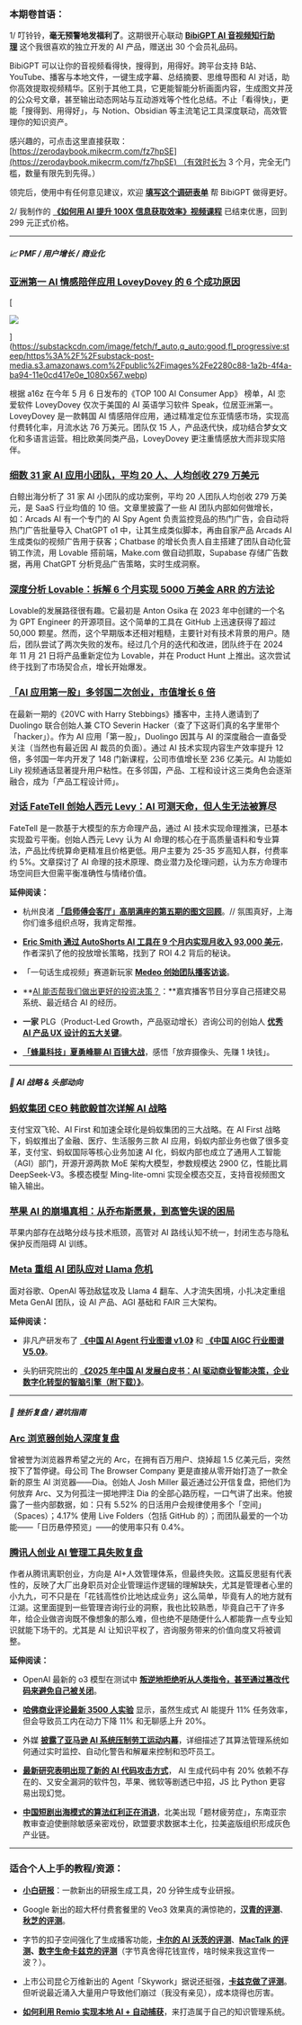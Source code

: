 ### 本期卷首语：

1/ 叮铃铃，**毫无预警地发福利了**。这期很开心联动 **[BibiGPT AI 音视频知行助理](https://bibigpt.co/?ref=zengzhang)** 这个我很喜欢的独立开发的 AI 产品，赠送出 30 个会员礼品码。

BibiGPT 可以让你的音视频看得快，搜得到，用得好。跨平台支持 B站、YouTube、播客与本地文件，一键生成字幕、总结摘要、思维导图和 AI 对话，助你高效提取视频精华。区别于其他工具，它更能智能分析画面内容，生成图文并茂的公众号文章，甚至输出动态网站与互动游戏等个性化总结。不止「看得快」，更能「搜得到、用得好」，与 Notion、Obsidian 等主流笔记工具深度联动，高效管理你的知识资产。

感兴趣的，可点击这里直接获取：[https://zerodaybook.mikecrm.com/fz7hpSE](https://zerodaybook.mikecrm.com/fz7hpSE) （有效时长为 3 个月，完全无门槛，数量有限先到先得。）

领完后，使用中有任何意见建议，欢迎 **[填写这个调研表单](https://evergreenai.feishu.cn/share/base/form/shrcnftphxoMSuukUQTtmaNUq3f)** 帮 BibiGPT 做得更好。

2/ 我制作的 **[《如何用 AI 提升 100X 信息获取效率》视频课程](https://zerodaybook.mikecrm.com/LjEzDNf)** 已结束优惠，回到 299 元正式价格。

---

##### 📈 PMF / 用户增长 / 商业化

### **[亚洲第一 AI 情感陪伴应用 LoveyDovey 的 6 个成功原因](https://mp.weixin.qq.com/s?__biz=MzAxMDMxOTI2NA==&mid=2649093722&idx=1&sn=363aed81c3119f0a3a874794a83db9df)**

[

![](https://substackcdn.com/image/fetch/w_1456,c_limit,f_auto,q_auto:good,fl_progressive:steep/https%3A%2F%2Fsubstack-post-media.s3.amazonaws.com%2Fpublic%2Fimages%2Fe2280c88-1a2b-4f4a-ba94-11e0cd417e0e_1080x567.webp)



](https://substackcdn.com/image/fetch/f_auto,q_auto:good,fl_progressive:steep/https%3A%2F%2Fsubstack-post-media.s3.amazonaws.com%2Fpublic%2Fimages%2Fe2280c88-1a2b-4f4a-ba94-11e0cd417e0e_1080x567.webp)

根据 a16z 在今年 5 月 6 日发布的《TOP 100 AI Consumer App》 榜单，AI 恋爱软件 LoveyDovey 仅次于美国的 AI 英语学习软件 Speak，位居亚洲第一。LoveyDovey 是一款韩国 AI 情感陪伴应用，通过精准定位东亚情感市场，实现高付费转化率，月流水达 76 万美元。团队仅 15 人，产品迭代快，成功结合梦女文化和多语言运营。相比欧美同类产品，LoveyDovey 更注重情感放大而非现实陪伴。

### **[细数 31 家 AI 应用小团队，平均 20 人、人均创收 279 万美元](https://mp.weixin.qq.com/s?__biz=MzA3NTQ4NjczNw==&mid=2650670921&idx=1&sn=6c21c36d69d45187af345a6e90dc8ff1)**

白鲸出海分析了 31 家 AI 小团队的成功案例，平均 20 人团队人均创收 279 万美元，是 SaaS 行业均值的 10 倍。文章里披露了一些 AI 团队内部如何做增长，如：Arcads AI 有一个专门的 AI Spy Agent 负责监控竞品的热门广告，会自动将热门广告批量导入 ChatGPT o1 中，让其生成类似脚本，再由自家产品 Arcads AI 生成类似的视频广告用于获客；Chatbase 的增长负责人自主搭建了团队自动化营销工作流，用 Lovable 搭前端，Make.com 做自动抓取，Supabase 存储广告数据，再用 ChatGPT 分析竞品广告策略，实时生成洞察。

### [深度分析 Lovable：拆解 6 个月实现 5000 万美金 ARR 的方法论](https://mp.weixin.qq.com/s?__biz=Mzg3NDc2MjQxMg==&mid=2247487620&idx=1&sn=37406a56b140ad85d5ecf292a6185c8e)

Lovable的发展路径很有趣。它最初是 Anton Osika 在 2023 年中创建的一个名为 GPT Engineer 的开源项目。这个简单的工具在 GitHub 上迅速获得了超过 50,000 颗星。然而，这个早期版本还相对粗糙，主要针对有技术背景的用户。随后，团队尝试了两次失败的发布。经过几个月的迭代和改进，团队终于在 2024 年 11 月 21 日将产品重新定位为 Lovable，并在 Product Hunt 上推出。这次尝试终于找到了市场契合点，增长开始爆发。

### [「AI 应用第一股」多邻国二次创业，市值增长 6 倍](https://mp.weixin.qq.com/s?__biz=MzkyMDUzMzI5OA==&mid=2247484453&idx=1&sn=31f0fa45982811ab7cadb20a30ec7384)

在最新一期的《20VC with Harry Stebbings》播客中，主持人邀请到了 Duolingo 联合创始人兼 CTO Severin Hacker（查了下这哥们真的名字里带个「hacker」）。作为 AI 应用「第一股」，Duolingo 因其与 AI 的深度融合一直备受关注（当然也有最近因 AI 裁员的负面）。通过 AI 技术实现内容生产效率提升 12 倍，多邻国一年内开发了 148 门新课程，公司市值增长至 236 亿美元。AI 功能如 Lily 视频通话显著提升用户粘性。在多邻国，产品、工程和设计这三类角色会逐渐融合，成为「产品工程设计师」。

### [对话 FateTell 创始人西元 Levy：AI 可测天命，但人生无法被算尽](https://mp.weixin.qq.com/s?__biz=Mzk4ODQ0MzkxOA==&mid=2247483799&idx=1&sn=ad8a4623a48710447348ee005808768b&chksm=c415c8971a241af151051a818be0e888d1162c3ee28b2531cdc5e5a61c796fce281bea72aef8&mpshare=1&scene=1&srcid=0527mJnZI0AAqcpbwl6MEEVk&sharer_shareinfo=e49d649aec07082e3a805c92ceac8755&sharer_shareinfo_first=e49d649aec07082e3a805c92ceac8755)

FateTell 是一款基于大模型的东方命理产品，通过 AI 技术实现命理推演，已基本实现盈亏平衡。创始人西元 Levy 认为 AI 命理的核心在于高质量语料和专业算法，产品比传统算命更精准且价格更低。用户主要为 25-35 岁高知人群，付费率约 5%。文章探讨了 AI 命理的技术原理、商业潜力及伦理问题，认为东方命理市场空间巨大但需平衡准确性与情绪价值。

**延伸阅读：**

- 杭州良渚 **[「启师傅会客厅」高朋满座的第五期的图文回顾](https://mp.weixin.qq.com/s/kDx3wZR6OEipOon6-pRoGg)**。// 氛围真好，上海你们谁多组织点呀，我肯定帮推。
    
- **[Eric Smith 通过 AutoShorts AI 工具在 9 个月内实现月收入 93,000 美元](https://mp.weixin.qq.com/s?__biz=Mzg3NDc2MjQxMg==&mid=2247487719&idx=1&sn=4c23000967acd388a31f0472cc743085)**，作者深扒了他的投放增长策略，找到了 ROI 4.2 背后的秘诀。
    
- 「一句话生成视频」赛道新玩家 **[Medeo 创始团队播客访谈](https://www.xiaoyuzhoufm.com/episode/683311dd41ef875a12213697)**。
    
- **[AI 能否帮我们做出更好的投资决策？](https://www.xiaoyuzhoufm.com/episode/680ef46d93320d6c5c834ff4)：**嘉宾播客节目分享自己搭建交易系统、最近结合 AI 的经历。
    
- **一家** PLG（Product-Led Growth，产品驱动增长）咨询公司的创始人 **[优秀 AI 产品 UX 设计的五大关键](https://mp.weixin.qq.com/s?__biz=Mzg3NTk3MzQ4MQ==&mid=2247508354&idx=1&sn=f39965eae7db44bf9c33cfe1009f26d2)**。
    
- **[「蜂巢科技」夏勇峰聊 AI 百镜大战](https://mp.weixin.qq.com/s?__biz=MzAxMDMxOTI2NA==&mid=2649093589&idx=1&sn=0bfd507f6b7f93bab1c8a6d0055f39d3)**，感悟「放弃摄像头、先赚 1 块钱」。
    

---

##### 🎯 AI 战略 & 头部动向

### [蚂蚁集团 CEO 韩歆毅首次详解 AI 战略](https://www.tmtpost.com/7579038.html)

支付宝双飞轮、AI First 和加速全球化是蚂蚁集团的三大战略。在 AI First 战略下，蚂蚁推出了金融、医疗、生活服务三款 AI 应用，蚂蚁内部业务也做了很多变革，支付宝、蚂蚁国际等核心业务加速 AI 化，蚂蚁内部也成立了通用人工智能（AGI）部门，开源开源两款 MoE 架构大模型，参数规模达 2900 亿，性能比肩 DeepSeek-V3。多模态模型 Ming-lite-omni 实现全模态交互，支持音视频图文输入输出。

### **[苹果 AI 的崩塌真相：从乔布斯愿景，到高管失误的困局](http://www.geekpark.net/news/349746)**

苹果内部存在战略分歧与技术瓶颈，高管对 AI 路线认知不统一，封闭生态与隐私保护反而阻碍 AI 训练。

### [Meta 重组 AI 团队应对 Llama 危机](https://mp.weixin.qq.com/s/yzfNRAJyITdHN4xskNCSWg)

面对谷歌、OpenAI 等劲敌猛攻及 Llama 4 翻车、人才流失困境，小扎决定重组 Meta GenAI 团队，设 AI 产品、AGI 基础和 FAIR 三大架构。

**延伸阅读：**

- 非凡产研发布了 **[《中国 AI Agent 行业图谱 v1.0》](https://mp.weixin.qq.com/s?__biz=MzU5Mjg5MjQ5Ng==&mid=2247518000&idx=1&sn=494bdff24f2bf06a99d19928363e42c4)** 和 **[《中国 AIGC 行业图谱 V5.0》](https://mp.weixin.qq.com/s?__biz=MzU5Mjg5MjQ5Ng==&mid=2247518003&idx=1&sn=24eac1caac37f5a98699250883265932)**。
    
- 头豹研究院出的 **[《2025 年中国 AI 发展白皮书：AI 驱动商业智能决策，企业数字化转型的智脑引擎（附下载）》](https://mp.weixin.qq.com/s?__biz=MzAwODQ3NzIwMQ==&mid=2650503463&idx=1&sn=02bc4e9d72e35bf3584e617cd1a696a1)**。
    

---

##### **👻 挫折复盘 / 避坑指南**

### [Arc 浏览器创始人深度复盘](https://www.ifanr.com/1625124?utm_source=rss&utm_medium=rss&utm_campaign=)

曾被誉为浏览器界希望之光的 Arc，在拥有百万用户、烧掉超 1.5 亿美元后，突然按下了暂停键。母公司 The Browser Company 更是直接从零开始打造了一款全新的原生 AI 浏览器——Dia。创始人 Josh Miller 最近通过公开信复盘，把他们为何放弃 Arc、又为何孤注一掷地押注 Dia 的全部心路历程，一口气讲了出来。他披露了一些内部数据，如：只有 5.52% 的日活用户会规律使用多个「空间」（Spaces）；4.17% 使用 Live Folders（包括 GitHub 的）；而团队最爱的一个功能——「日历悬停预览」——的使用率只有 0.4%。

### [腾讯人创业 AI 管理工具失败复盘](https://mp.weixin.qq.com/s/MH18fZ5XghUPEd1Dsy1TXQ)

作者从腾讯离职创业，方向是 AI+人效管理体系，但最终失败。这篇反思挺有代表性的，反映了大厂出身职员对企业管理运作逻辑的理解缺失，尤其是管理者心里的小九九，可不只是在「花钱高性价比地达成业务」这么简单，毕竟有人的地方就有江湖。这里面提到一些管理咨询行业的洞察，我也比较熟悉，毕竟自己干了许多年，给企业做咨询既不像想象的那么难，但也绝不是随便什么人都能靠一点专业知识就能下场干的。尤其是 AI 让知识平权了，咨询服务带来的价值向度又将被调整。

**延伸阅读：**

- OpenAI 最新的 o3 模型在测试中 **[叛逆地拒绝听从人类指令，甚至通过篡改代码来避免自己被关闭](https://www.huxiu.com/article/4398214.html?f=rss)**。
    
- **[哈佛商业评论最新 3500 人实验](https://mp.weixin.qq.com/s/uN8G03J3vCQIdNVabA3WNg)** 显示，虽然生成式 AI 能提升 11% 任务效率，但会导致员工内在动力下降 11% 和无聊感上升 20%。
    
- 外媒 **[披露了亚马逊 AI 系统压制劳工运动内幕](https://artificialintelligencemadesimple.substack.com/p/busting-unions-with-ai-how-amazon)**，详细描述了其算法管理系统如何通过实时监控、自动化警告和解雇来控制和恐吓员工。
    
- **[最新研究表明出现了新的 AI 代码攻击方式](https://mp.weixin.qq.com/s/3SZaL7PzR0wFrjfQ25zlEQ)**， AI 生成代码中有 20% 依赖不存在的、又安全漏洞的软件包，苹果、微软等剧透已中招，JS 比 Python 更容易出现幻觉。
    
- **[中国短剧出海模式的算法红利正在消退](https://mp.weixin.qq.com/s?__biz=MjM5ODM0OTcwMQ==&mid=2651962571&idx=2&sn=79408e38b6c832e6dc837db4f15fb6e9)**，北美出现「题材疲劳症」，东南亚宗教审查迫使删除敏感亲密戏份，欧盟要求数据本土化，拉美盗版组织形成灰色产业链。
    

---

### 适合个人上手的教程/资源：

- **[小白研报](https://mp.weixin.qq.com/s?__biz=MzIzNjc1NzUzMw==&mid=2247796967&idx=1&sn=9d660b6c429b29975dff50bc5bb0937f)**：一款新出的研报生成工具，20 分钟生成专业研报。
    
- Google 新出的超大杯付费套餐里的 Veo3 效果真的满惊艳的，**[汉青的评测](https://mp.weixin.qq.com/s?__biz=Mzg5NTg0MzYxNw==&mid=2247485694&idx=1&sn=f9eb1e66474c2a6bb1cda2f3612fe7e2)**、**[秋芝的评测](https://www.bilibili.com/video/BV1JCjdzJEBY/?spm_id_from=333.337.search-card.all.click)**。
    
- 字节的扣子空间强化了生成播客功能，**[卡尔的 AI 沃茨的评测](https://mp.weixin.qq.com/s?__biz=Mzg3MTk3NzYzNw==&mid=2247496063&idx=1&sn=2eb1496c16b321f264090288738aa224)**、**[MacTalk 的评测](https://mp.weixin.qq.com/s/XJgZaetK9RAPaiahGVQZIg)、[数字生命卡兹克的评测](https://mp.weixin.qq.com/s?__biz=MzIyMzA5NjEyMA==&mid=2647671466&idx=1&sn=b3d8c55ede560d4789e5b2e4bb3f164f)**（字节真舍得花钱宣传，啥时候来我这宣传一波？）。
    
- 上市公司昆仑万维新出的 Agent「Skywork」据说还挺强，**[卡兹克做了评测](https://mp.weixin.qq.com/s?__biz=MzIyMzA5NjEyMA==&mid=2647671378&idx=1&sn=c3640ee4b61d0d0ed2e91d75dbbc387a)**。但听说最近涌入大量用户导致他们崩过（我没有亲见），成本烧得也厉害。
    
- **[如何利用 Remio 实现本地 AI + 自动捕获](https://sspai.com/post/99595)**，来打造属于自己的知识管理系统。